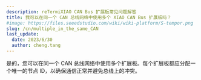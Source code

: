 ```yaml
---
description: reTermiXIAO CAN Bus 扩展板常见问题解答
title: 我可以在同一个 CAN 总线网络中使用多个 XIAO CAN Bus 扩展板吗？
#image: https://files.seeedstudio.com/wiki/wiki-platform/S-tempor.png
slug: /cn/multiple_in_the_same_CAN
last_update:
  date: 2023/6/30
  author: cheng.tang
---
```


是的，您可以在同一个 CAN 总线网络中使用多个扩展板。每个扩展板都应分配一个唯一的节点 ID，以确保通信正常并避免总线上的冲突。